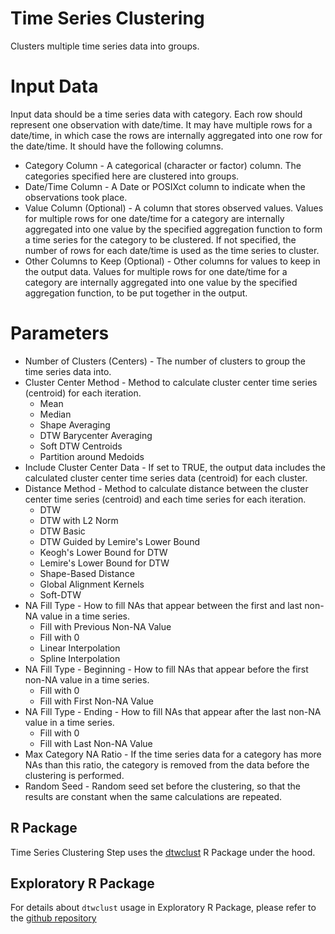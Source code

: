 # Time Series Clustering

Clusters multiple time series data into groups.

# Input Data

Input data should be a time series data with category. Each row should represent one observation with date/time. It may have multiple rows for a date/time, in which case the rows are internally aggregated into one row for the date/time. It should have the following columns.

  * Category Column - A categorical (character or factor) column. The categories specified here are clustered into groups.
  * Date/Time Column - A Date or POSIXct column to indicate when the observations took place.
  * Value Column (Optional) - A column that stores observed values. Values for multiple rows for one date/time for a category are internally aggregated into one value by the specified aggregation function to form a time series for the category to be clustered. If not specified, the number of rows for each date/time is used as the time series to cluster.
  * Other Columns to Keep (Optional) - Other columns for values to keep in the output data. Values for multiple rows for one date/time for a category are internally aggregated into one value by the specified aggregation function, to be put together in the output.

# Parameters

  * Number of Clusters (Centers) - The number of clusters to group the time series data into.
  * Cluster Center Method - Method to calculate cluster center time series (centroid) for each iteration.
    * Mean
    * Median
    * Shape Averaging
    * DTW Barycenter Averaging
    * Soft DTW Centroids
    * Partition around Medoids
  * Include Cluster Center Data - If set to TRUE, the output data includes the calculated cluster center time series data (centroid) for each cluster.
  * Distance Method - Method to calculate distance between the cluster center time series (centroid) and each time series for each iteration.
    * DTW
    * DTW with L2 Norm
    * DTW Basic
    * DTW Guided by Lemire's Lower Bound
    * Keogh's Lower Bound for DTW
    * Lemire's Lower Bound for DTW
    * Shape-Based Distance
    * Global Alignment Kernels
    * Soft-DTW
  * NA Fill Type - How to fill NAs that appear between the first and last non-NA value in a time series.
    * Fill with Previous Non-NA Value
    * Fill with 0
    * Linear Interpolation
    * Spline Interpolation
  * NA Fill Type - Beginning - How to fill NAs that appear before the first non-NA value in a time series.
    * Fill with 0
    * Fill with First Non-NA Value
  * NA Fill Type - Ending - How to fill NAs that appear after the last non-NA value in a time series.
    * Fill with 0
    * Fill with Last Non-NA Value
  * Max Category NA Ratio - If the time series data for a category has more NAs than this ratio, the category is removed from the data before the clustering is performed.
  * Random Seed - Random seed set before the clustering, so that the results are constant when the same calculations are repeated.

## R Package

Time Series Clustering Step uses the [dtwclust](https://cran.r-project.org/web/packages/dtwclust/index.html) R Package under the hood.

## Exploratory R Package

For details about `dtwclust` usage in Exploratory R Package, please refer to the [github repository](https://github.com/exploratory-io/exploratory_func/blob/master/R/ts_cluster.R)
